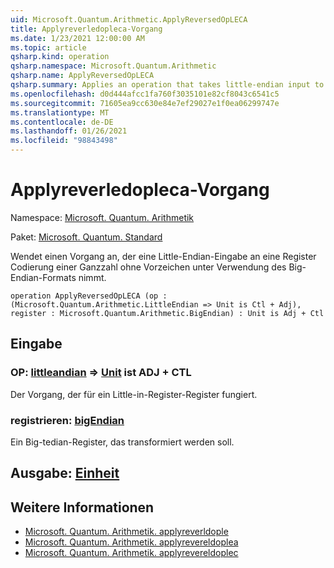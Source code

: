 ```yaml
---
uid: Microsoft.Quantum.Arithmetic.ApplyReversedOpLECA
title: Applyreverledopleca-Vorgang
ms.date: 1/23/2021 12:00:00 AM
ms.topic: article
qsharp.kind: operation
qsharp.namespace: Microsoft.Quantum.Arithmetic
qsharp.name: ApplyReversedOpLECA
qsharp.summary: Applies an operation that takes little-endian input to a register encoding an unsigned integer using big-endian format.
ms.openlocfilehash: d0d444afcc1fa760f3035101e82cf8043c6541c5
ms.sourcegitcommit: 71605ea9cc630e84e7ef29027e1f0ea06299747e
ms.translationtype: MT
ms.contentlocale: de-DE
ms.lasthandoff: 01/26/2021
ms.locfileid: "98843498"
---
```

# <a name="applyreversedopleca-operation"></a>Applyreverledopleca-Vorgang

Namespace: [Microsoft. Quantum. Arithmetik](xref:Microsoft.Quantum.Arithmetic)

Paket: [Microsoft. Quantum. Standard](https://nuget.org/packages/Microsoft.Quantum.Standard)


Wendet einen Vorgang an, der eine Little-Endian-Eingabe an eine Register Codierung einer Ganzzahl ohne Vorzeichen unter Verwendung des Big-Endian-Formats nimmt.

```qsharp
operation ApplyReversedOpLECA (op : (Microsoft.Quantum.Arithmetic.LittleEndian => Unit is Ctl + Adj), register : Microsoft.Quantum.Arithmetic.BigEndian) : Unit is Adj + Ctl
```


## <a name="input"></a>Eingabe

### <a name="op--littleendian--unit--is-adj--ctl"></a>OP: [littleandian](xref:Microsoft.Quantum.Arithmetic.LittleEndian) => [Unit](xref:microsoft.quantum.lang-ref.unit)  ist ADJ + CTL

Der Vorgang, der für ein Little-in-Register-Register fungiert.


### <a name="register--bigendian"></a>registrieren: [bigEndian](xref:Microsoft.Quantum.Arithmetic.BigEndian)

Ein Big-tedian-Register, das transformiert werden soll.



## <a name="output--unit"></a>Ausgabe: [Einheit](xref:microsoft.quantum.lang-ref.unit)



## <a name="see-also"></a>Weitere Informationen

- [Microsoft. Quantum. Arithmetik. applyreverldople](xref:Microsoft.Quantum.Arithmetic.ApplyReversedOpLE)
- [Microsoft. Quantum. Arithmetik. applyrevereldoplea](xref:Microsoft.Quantum.Arithmetic.ApplyReversedOpLEA)
- [Microsoft. Quantum. Arithmetik. applyrevereldoplec](xref:Microsoft.Quantum.Arithmetic.ApplyReversedOpLEC)